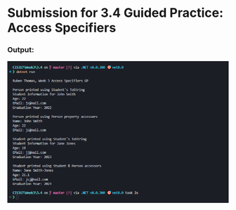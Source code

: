 <h1>Submission for 3.4 Guided Practice: Access Specifiers</h1>

<h3>Output:</h3>
<img src="./Output/1.png">